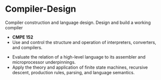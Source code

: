 # Compiler-Design
Compiler construction and language design. Design and build a working compiler
+ <b> CMPE 152 </b>
+ Use and control the structure and operation of interpreters, converters, and compilers. 
* Evaluate the relation of a high-level language to its assembler and microprocessor underpinnings. 
* Apply the theory and application of finite state machines, recursive descent, production rules, parsing, and language
semantics. 
